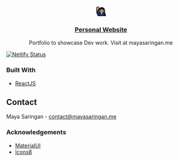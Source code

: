 <p align="center">
  <a href="https://github.com/othneildrew/Best-README-Template">
    <img src="./public/favicon.png" alt="Logo" width="25" height="25">
    <h3 align="center">Personal Website</h3>
  </a>

  <p align="center">
    Portfolio to showcase Dev work. Visit at mayasaringan.me
  </p>

  [![Netlify Status](https://api.netlify.com/api/v1/badges/bb59fc47-5f6c-4ac7-bdbf-976e5f961093/deploy-status)](https://app.netlify.com/sites/mayasaringan/deploys)
</p>

### Built With
* [ReactJS](https://reactjs.org/)

## Contact
Maya Saringan - contact@mayasaringan.me

### Acknowledgements
* [MaterialUI](https://material-ui.com/)
* [Icons8](https://icons8.com/)